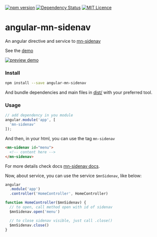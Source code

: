 [![npm version](https://badge.fury.io/js/angular-mn-sidenav.svg)](https://badge.fury.io/js/angular-mn-sidenav)
[![Dependency Status](https://gemnasium.com/badges/github.com/minimalist-components/angular-mn-sidenav.svg)](https://gemnasium.com/github.com/minimalist-components/angular-mn-sidenav)
[![MIT Licence](https://badges.frapsoft.com/os/mit/mit.svg?v=103)](https://opensource.org/licenses/mit-license.php)


# angular-mn-sidenav

An angular directive and service to [mn-sidenav](https://github.com/minimalist-components/mn-sidenav)

See the [demo](https://github.com/minimalist-components/angular-mn-sidenav)

[![preview demo](https://raw.githubusercontent.com/minimalist-components/mn-sidenav/master/preview.gif)](https://minimalist-components.github.io/angular-mn-sidenav/)

### Install

```sh
npm install --save angular-mn-sidenav
```

And bundle dependencies and main files in [dist/](https://github.com/minimalist-components/mn-sidenav/tree/master/dist) with your preferred tool.

### Usage

```js
// add dependency in you module
angular.module('app', [
  'mn-sidenav'
]);
```

And then, in your html, you can use the tag `mn-sidenav`

```html
<mn-sidenav id="menu">
  <!-- content here -->
</mn-sidenav>
```


For more details check docs [mn-sidenav docs](https://github.com/minimalist-components/mn-sidenav).

Now, about service, you can use the service `$mnSidenav`, like below:

```js
angular
  .module('app')
  .controller('HomeController', HomeController)

function HomeController($mnSidenav) {
  // to open, call method open with id of sidenav
  $mnSidenav.open('menu')

  // to close sidenav visible, just call .close()
  $mnSidenav.close()
}
```

